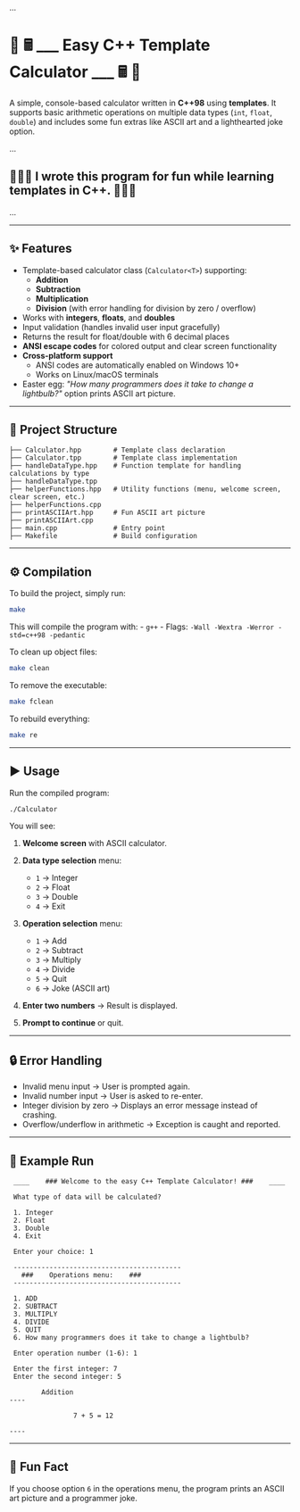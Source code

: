 ... 

# 🧮 🖩 ___ Easy C++ Template Calculator ___ 🖩 🧮

A simple, console-based calculator written in **C++98** using
**templates**.
It supports basic arithmetic operations on multiple data types (`int`,
`float`, `double`) and includes some fun extras like ASCII art and a
lighthearted joke option.

...

## 🥳🥳🥳  I wrote this program for fun while learning templates in C++.  🥳🥳🥳
...

------------------------------------------------------------------------

## ✨ Features

-   Template-based calculator class (`Calculator<T>`) supporting:
    -   **Addition**
    -   **Subtraction**
    -   **Multiplication**
    -   **Division** (with error handling for division by zero /
        overflow)
-   Works with **integers**, **floats**, and **doubles**
-   Input validation (handles invalid user input gracefully)
-   Returns the result for float/double with 6 decimal places
-   **ANSI escape codes** for colored output and clear screen
    functionality
-   **Cross-platform support**
    -   ANSI codes are automatically enabled on Windows 10+
    -   Works on Linux/macOS terminals
-   Easter egg: *"How many programmers does it take to change a
    lightbulb?"* option prints ASCII art picture.

------------------------------------------------------------------------

## 📂 Project Structure

    ├── Calculator.hpp        # Template class declaration
    ├── Calculator.tpp        # Template class implementation
    ├── handleDataType.hpp    # Function template for handling calculations by type
    ├── handleDataType.tpp
    ├── helperFunctions.hpp   # Utility functions (menu, welcome screen, clear screen, etc.)
    ├── helperFunctions.cpp
    ├── printASCIIArt.hpp     # Fun ASCII art picture
    ├── printASCIIArt.cpp
    ├── main.cpp              # Entry point
    ├── Makefile              # Build configuration

------------------------------------------------------------------------

## ⚙️ Compilation

To build the project, simply run:

``` bash
make
```

This will compile the program with: - `g++` - Flags:
`-Wall -Wextra -Werror -std=c++98 -pedantic`

To clean up object files:

``` bash
make clean
```

To remove the executable:

``` bash
make fclean
```

To rebuild everything:

``` bash
make re
```

------------------------------------------------------------------------

## ▶️ Usage

Run the compiled program:

``` bash
./Calculator
```

You will see:

1.  **Welcome screen** with ASCII calculator.

2.  **Data type selection** menu:

    -   `1` → Integer
    -   `2` → Float
    -   `3` → Double
    -   `4` → Exit

3.  **Operation selection** menu:

    -   `1` → Add
    -   `2` → Subtract
    -   `3` → Multiply
    -   `4` → Divide
    -   `5` → Quit
    -   `6` → Joke (ASCII art)

4.  **Enter two numbers** → Result is displayed.

5.  **Prompt to continue** or quit.

------------------------------------------------------------------------

## 🔒 Error Handling

-   Invalid menu input → User is prompted again.
-   Invalid number input → User is asked to re-enter.
-   Integer division by zero → Displays an error message instead of crashing.
-   Overflow/underflow in arithmetic → Exception is caught and reported.

------------------------------------------------------------------------

## 📝 Example Run

     ____    ### Welcome to the easy C++ Template Calculator! ###    ____

     What type of data will be calculated?

     1. Integer
     2. Float
     3. Double
     4. Exit

     Enter your choice: 1

     ------------------------------------------
       ###    Operations menu:    ###
     ------------------------------------------

     1. ADD
     2. SUBTRACT
     3. MULTIPLY
     4. DIVIDE
     5. QUIT
     6. How many programmers does it take to change a lightbulb?

     Enter operation number (1-6): 1

     Enter the first integer: 7
     Enter the second integer: 5

    		Addition
	---- 

					7 + 5 = 12

	---- 


------------------------------------------------------------------------

## 🎉 Fun Fact

If you choose option `6` in the operations menu, the program prints an
ASCII art picture and a programmer joke.
